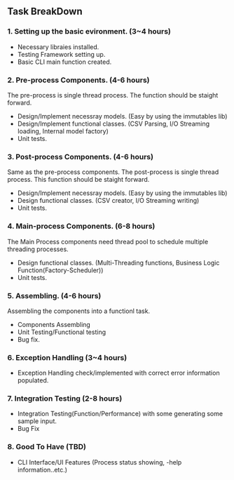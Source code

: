 ## Task BreakDown
### 1. Setting up the basic evironment. (3~4 hours)
* Necessary libraies installed.
* Testing Framework setting up.
* Basic CLI main function created. 

### 2. Pre-process Components. (4-6 hours)
The pre-process is single thread process. The function should be staight forward.
* Design/Implement necessray models. (Easy by using the immutables lib)
* Design/Implement functional classes. (CSV Parsing, I/O Streaming loading, Internal model factory)
* Unit tests.

### 3. Post-process Components. (4-6 hours)
Same as the pre-process components. The post-process is single thread process. This function should be staight forward.
* Design/Implement necessray models. (Easy by using the immutables lib)
* Design functional classes.  (CSV creator, I/O Streaming writing)
* Unit tests.

### 4. Main-process Components. (6-8 hours)
The Main Process components need thread pool to schedule multiple threading processes.
* Design functional classes.  (Multi-Threading functions, Business Logic Function(Factory-Scheduler))
* Unit tests.

### 5. Assembling. (4-6 hours)
Assembling the components into a functionl task.
* Components Assembling
* Unit Testing/Functional testing
* Bug fix.

### 6. Exception Handling (3~4 hours)
* Exception Handling check/implemented with correct error information populated.

### 7. Integration Testing (2-8 hours)
* Integration Testing(Function/Performance) with some generating some sample input.
* Bug Fix

### 8. Good To Have (TBD)
* CLI Interface/UI Features (Process status showing, -help information..etc.)
